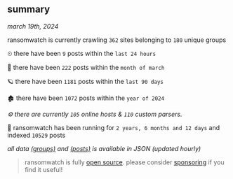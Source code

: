 
## summary
_march 19th, 2024_

ransomwatch is currently crawling `362` sites belonging to `180` unique groups

⏲ there have been `9` posts within the `last 24 hours`

🦈 there have been `222` posts within the `month of march`

🪐 there have been `1181` posts within the `last 90 days`

🏚 there have been `1072` posts within the `year of 2024`

_⚙️ there are currently `105` online hosts & `110` custom parsers._

🦕 ransomwatch has been running for `2 years, 6 months and 12 days` and indexed `10529` posts

_all data  [(groups)](http://ransomwhat.telemetry.ltd/groups) and [(posts)](http://ransomwhat.telemetry.ltd/posts) is available in JSON (updated hourly)_

> ransomwatch is fully [open source](https://github.com/joshhighet/ransomwatch#ransomwatch--). please consider [sponsoring](https://github.com/sponsors/joshhighet) if you find it useful!
